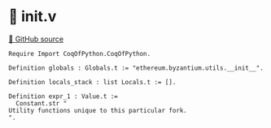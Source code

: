 # 🐓 __init__.v

[🐙 GitHub source](https://github.com/formal-land/coq-of-python/tree/main/CoqOfPython/ethereum/byzantium/utils/__init__.v)

```coq
Require Import CoqOfPython.CoqOfPython.

Definition globals : Globals.t := "ethereum.byzantium.utils.__init__".

Definition locals_stack : list Locals.t := [].

Definition expr_1 : Value.t :=
  Constant.str "
Utility functions unique to this particular fork.
".
```
